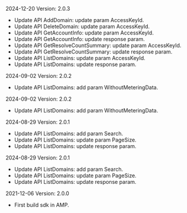 2024-12-20 Version: 2.0.3
- Update API AddDomain: update param AccessKeyId.
- Update API DeleteDomain: update param AccessKeyId.
- Update API GetAccountInfo: update param AccessKeyId.
- Update API GetAccountInfo: update response param.
- Update API GetResolveCountSummary: update param AccessKeyId.
- Update API GetResolveCountSummary: update response param.
- Update API ListDomains: update param AccessKeyId.
- Update API ListDomains: update response param.


2024-09-02 Version: 2.0.2
- Update API ListDomains: add param WithoutMeteringData.


2024-09-02 Version: 2.0.2
- Update API ListDomains: add param WithoutMeteringData.


2024-08-29 Version: 2.0.1
- Update API ListDomains: add param Search.
- Update API ListDomains: update param PageSize.
- Update API ListDomains: update response param.


2024-08-29 Version: 2.0.1
- Update API ListDomains: add param Search.
- Update API ListDomains: update param PageSize.
- Update API ListDomains: update response param.


2021-12-06 Version: 2.0.0
- First build sdk in AMP.

